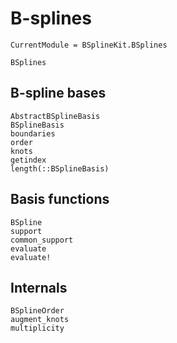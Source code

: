 # B-splines

```@meta
CurrentModule = BSplineKit.BSplines
```

```@docs
BSplines
```

## B-spline bases

```@docs
AbstractBSplineBasis
BSplineBasis
boundaries
order
knots
getindex
length(::BSplineBasis)
```

## Basis functions

```@docs
BSpline
support
common_support
evaluate
evaluate!
```

## Internals

```@docs
BSplineOrder
augment_knots
multiplicity
```
